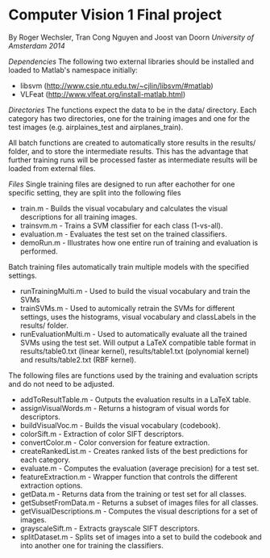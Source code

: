 # Computer Vision 1 Final project
By Roger Wechsler, Tran Cong Nguyen and Joost van Doorn
*University of Amsterdam 2014*

*Dependencies*
The following two external libraries should be installed and loaded to Matlab's namespace initially:
- libsvm (http://www.csie.ntu.edu.tw/~cjlin/libsvm/#matlab)
- VLFeat (http://www.vlfeat.org/install-matlab.html)

*Directories*
The functions expect the data to be in the data/ directory. Each category has two directories, one for the training images and one for the test images (e.g. airplaines_test and airplanes_train).

All batch functions are created to automatically store results in the results/ folder, and to store the intermediate results.
This has the advantage that further training runs will be processed faster as intermediate results will be loaded from external files.

*Files*
Single training files are designed to run after eachother for one specific setting, they are split into the following files
* train.m - Builds the visual vocabulary and calculates the visual descriptions for all training images.
* trainsvm.m - Trains a SVM classifier for each class (1-vs-all).
* evaluation.m - Evaluates the test set on the trained classifiers.
* demoRun.m - Illustrates how one entire run of training and evaluation is performed.

Batch training files automatically train multiple models with the specified settings.
* runTrainingMulti.m - Used to build the visual vocabulary and train the SVMs
* trainSVMs.m - Used to automically retrain the SVMs for different settings, uses the histograms, visual vocabulary and classLabels in the results/ folder.
* runEvaluationMulti.m - Used to automatically evaluate all the trained SVMs using the test set. Will output a LaTeX compatible table format in results/table0.txt (linear kernel), results/table1.txt (polynomial kernel) and results/table2.txt (RBF kernel).

The following files are functions used by the training and evaluation scripts and do not need to be adjusted.
* addToResultTable.m - Outputs the evaluation results in a LaTeX table.
* assignVisualWords.m - Returns a histogram of visual words for descriptors.
* buildVisualVoc.m - Builds the visual vocabulary (codebook).
* colorSift.m - Extraction of color SIFT descriptors.
* convertColor.m - Color conversion for feature extraction.
* createRankedList.m - Creates ranked lists of the best predictions for each category.
* evaluate.m - Computes the evaluation (average precision) for a test set.
* featureExtraction.m - Wrapper function that controls the different extraction options.
* getData.m - Returns data from the training or test set for all classes.
* getSubsetFromData.m - Returns a subset of images files for all classes.
* getVisualDescriptions.m - Computes the visual descriptions for a set of images.
* grayscaleSift.m - Extracts grayscale SIFT descriptors.
* splitDataset.m - Splits set of images into a set to build the codebook and into another one for training the classifiers.


